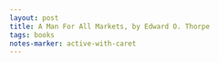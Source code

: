 ```yaml
---
layout: post
title: A Man For All Markets, by Edward O. Thorpe
tags: books
notes-marker: active-with-caret
---
```

